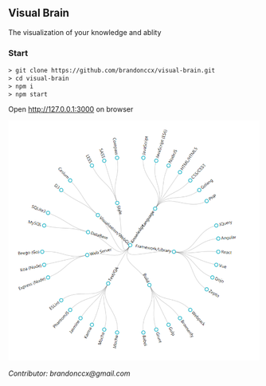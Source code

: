 ## Visual Brain
The visualization of your knowledge and ablity

### Start
```
> git clone https://github.com/brandonccx/visual-brain.git
> cd visual-brain
> npm i
> npm start
```

Open http://127.0.0.1:3000 on browser

![Demo](/img/pic.png)

_Contributor: brandonccx@gmail.com_
